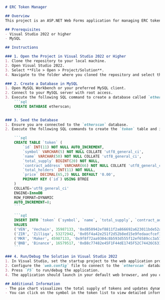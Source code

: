 ```markdown
# ERC Token Manager

## Overview
This project is an ASP.NET Web Forms application for managing ERC tokens. It allows users to add, edit, and view ERC tokens. It also includes a pie chart visualization of the total supply of tokens.

## Prerequisites
- Visual Studio 2022 or higher
- MySQL

## Instructions

### 1. Open the Project in Visual Studio 2022 or Higher
1. Clone the repository to your local machine.
2. Open Visual Studio 2022.
3. Select **File > Open > Project/Solution**.
4. Navigate to the folder where you cloned the repository and select the solution file (.sln).

### 2. Create a Database in MySQL
1. Open MySQL Workbench or your preferred MySQL client.
2. Connect to your MySQL server with root access.
3. Execute the following SQL command to create a database called `etherscan`:
    ```sql
    CREATE DATABASE etherscan;
    ```

### 3. Seed the Database
1. Ensure you are connected to the `etherscan` database.
2. Execute the following SQL commands to create the `token` table and insert sample data:

    ```sql
    CREATE TABLE `token` (
        `id` INT(11) NOT NULL AUTO_INCREMENT,
        `symbol` VARCHAR(5) NOT NULL COLLATE 'utf8_general_ci',
        `name` VARCHAR(50) NOT NULL COLLATE 'utf8_general_ci',
        `total_supply` BIGINT(20) NOT NULL,
        `contract_address` VARCHAR(66) NOT NULL COLLATE 'utf8_general_ci',
        `total_holders` INT(11) NOT NULL,
        `price` DECIMAL(65,2) NULL DEFAULT '0.00',
        PRIMARY KEY (`id`) USING BTREE
    )
    COLLATE='utf8_general_ci'
    ENGINE=InnoDB
    ROW_FORMAT=DYNAMIC
    AUTO_INCREMENT=8;
    ```

    ```sql
    INSERT INTO `token` (`symbol`, `name`, `total_supply`, `contract_address`, `total_holders`, `price`) 
    VALUES 
    ('VEN', 'Vechain', 35987133, '0xd850942ef8811f2a866692a623011bde52a462c1', 65, 0.00),
    ('ZIR', 'Zilliqa', 53272942, '0x05f4a42e251f2d52b8ed15e9fedaacfcef1fad27', 54, 0.00),
    ('MKR', 'Maker', 45987133, '0x9f8f72aa9304c8b593d555f12ef6589cc3a579a2', 567, 0.00),
    ('BNB', 'Binance', 16579517, '0xB8c77482e45F1F44dE1745F52C74426C631bDD52', 4234234, 0.00);
    ```

### 4. Run/Debug the Solution in Visual Studio 2022
1. In Visual Studio, set the startup project to the web application project (if it's not already set).
2. Configure the `web.config` file to connect to the `etherscan` database with the correct connection string.
3. Press `F5` to run/debug the application.
4. The application should launch in your default web browser, and you can begin managing ERC tokens.

## Additional Information
- The pie chart visualizes the total supply of tokens and updates dynamically when tokens are added, edited, or deleted.
- You can click on the symbol in the token list to view detailed information about each token on a separate details page.
```